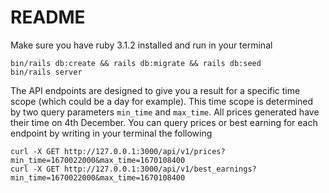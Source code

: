 # README

Make sure you have ruby 3.1.2 installed and run in your terminal

```shell
bin/rails db:create && rails db:migrate && rails db:seed
bin/rails server
```

The API endpoints are designed to give you a result for a specific time scope (which could be a day for example). This time scope is determined by two query parameters `min_time` and `max_time`. 
All prices generated have their time on 4th December. You can query prices or best earning for each endpoint by writing in your terminal the following

```shell
curl -X GET http://127.0.0.1:3000/api/v1/prices?min_time=1670022000&max_time=1670108400
curl -X GET http://127.0.0.1:3000/api/v1/best_earnings?min_time=1670022000&max_time=1670108400
```

